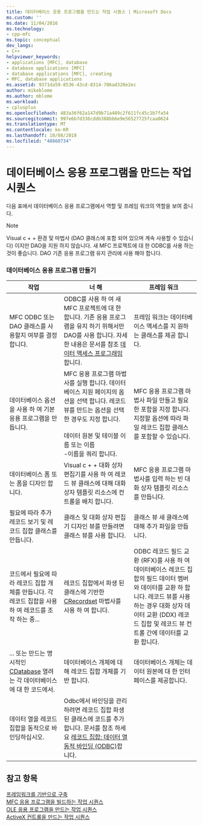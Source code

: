 ```yaml
---
title: 데이터베이스 응용 프로그램을 만드는 작업 시퀀스 | Microsoft Docs
ms.custom: ''
ms.date: 11/04/2016
ms.technology:
- cpp-mfc
ms.topic: conceptual
dev_langs:
- C++
helpviewer_keywords:
- applications [MFC], database
- database applications [MFC]
- database applications [MFC], creating
- MFC, database applications
ms.assetid: 9371da59-8536-43cd-8314-706ad320e2ec
author: mikeblome
ms.author: mblome
ms.workload:
- cplusplus
ms.openlocfilehash: 483a36f62a147d9b71a489c2f611fc45c1b7fa54
ms.sourcegitcommit: 997e6b7d336cddb388bb6e9e56527725fcaa0624
ms.translationtype: MT
ms.contentlocale: ko-KR
ms.lasthandoff: 10/08/2018
ms.locfileid: "48860734"
---
```

# <a name="sequence-of-operations-for-creating-database-applications"></a>데이터베이스 응용 프로그램을 만드는 작업 시퀀스

다음 표에서 데이터베이스 응용 프로그램에서 역할 및 프레임 워크의 역할을 보여 줍니다.

> [!NOTE]
>  Visual c + + 환경 및 마법사 (DAO 클래스에 포함 되어 있으며 계속 사용할 수 있습니다) 이지만 DAO을 지원 하지 않습니다. 새 MFC 프로젝트에 대 한 ODBC를 사용 하는 것이 좋습니다. DAO 기존 응용 프로그램 유지 관리에 사용 해야 합니다.

### <a name="creating-database-applications"></a>데이터베이스 응용 프로그램 만들기

|작업|너 해|프레임 워크|
|----------|------------|------------------------|
|MFC ODBC 또는 DAO 클래스를 사용할지 여부를 결정 합니다.|ODBC를 사용 하 여 새 MFC 프로젝트에 대 한 합니다. 기존 응용 프로그램을 유지 하기 위해서만 DAO를 사용 합니다. 자세한 내용은 문서를 참조 [데이터 액세스 프로그래밍](../data/data-access-programming-mfc-atl.md)합니다.|프레임 워크는 데이터베이스 액세스를 지 원하는 클래스를 제공 합니다.|
|데이터베이스 옵션을 사용 하 여 기본 응용 프로그램을 만듭니다.|MFC 응용 프로그램 마법사를 실행 합니다. 데이터베이스 지원 페이지의 옵션을 선택 합니다. 레코드 뷰를 만드는 옵션을 선택한 경우도 지정 합니다.<br /><br />데이터 원본 및 테이블 이름 또는 이름<br />-이름을 쿼리 합니다.|MFC 응용 프로그램 마법사 파일 만들고 필요한 포함을 지정 합니다. 지정할 옵션에 따라 파일 레코드 집합 클래스를 포함할 수 있습니다.|
|데이터베이스 폼 또는 폼을 디자인 합니다.|Visual c + + 대화 상자 편집기를 사용 하 여 레코드 뷰 클래스에 대해 대화 상자 템플릿 리소스에 컨트롤을 배치 합니다.|MFC 응용 프로그램 마법사를 입력 하는 빈 대화 상자 템플릿 리소스를 만듭니다.|
|필요에 따라 추가 레코드 보기 및 레코드 집합 클래스를 만듭니다.|클래스 및 대화 상자 편집기 디자인 뷰를 만들려면 클래스 뷰를 사용 합니다.|클래스 뷰 새 클래스에 대해 추가 파일을 만듭니다.|
|코드에서 필요에 따라 레코드 집합 개체를 만듭니다. 각 레코드 집합을 사용 하 여 레코드를 조작 하는 중...|레코드 집합에서 파생 된 클래스에 기반한 [CRecordset](../mfc/reference/crecordset-class.md) 마법사를 사용 하 여 합니다.|ODBC 레코드 필드 교환 (RFX)를 사용 하 여 데이터베이스 레코드 집합의 필드 데이터 멤버와 데이터를 교환 하 합니다. 레코드 뷰를 사용 하는 경우 대화 상자 데이터 교환 (DDX) 레코드 집합 및 레코드 뷰 컨트롤 간에 데이터를 교환 합니다.|
|... 또는 만드는 명시적인 [CDatabase](../mfc/reference/cdatabase-class.md) 열려는 각 데이터베이스에 대 한 코드에서.|데이터베이스 개체에 대해 레코드 집합 개체를 기반 합니다.|데이터베이스 개체는 데이터 원본에 대 한 인터페이스를 제공합니다.|
|데이터 열을 레코드 집합을 동적으로 바인딩하십시오.|Odbc에서 바인딩을 관리 하려면 레코드 집합 파생된 클래스에 코드를 추가 합니다. 문서를 참조 하세요 [레코드 집합: 데이터 열 동적 바인딩 (ODBC)](../data/odbc/recordset-dynamically-binding-data-columns-odbc.md)합니다.||

## <a name="see-also"></a>참고 항목

[프레임워크를 기반으로 구축](../mfc/building-on-the-framework.md)<br/>
[MFC 응용 프로그램을 빌드하는 작업 시퀀스](../mfc/sequence-of-operations-for-building-mfc-applications.md)<br/>
[OLE 응용 프로그램을 만드는 작업 시퀀스](../mfc/sequence-of-operations-for-creating-ole-applications.md)<br/>
[ActiveX 컨트롤을 만드는 작업 시퀀스](../mfc/sequence-of-operations-for-creating-activex-controls.md)
